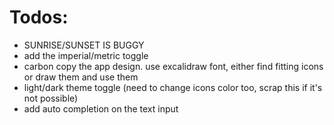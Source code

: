# Todos:

- SUNRISE/SUNSET IS BUGGY
- add the imperial/metric toggle
- carbon copy the app design. use excalidraw font, either find fitting icons or draw them and use them
- light/dark theme toggle (need to change icons color too, scrap this if it's not possible)
- add auto completion on the text input
